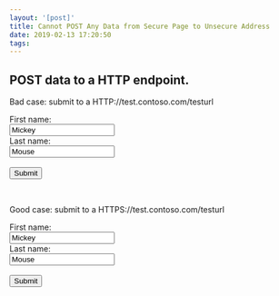 ```yaml
---
layout: '[post]'
title: Cannot POST Any Data from Secure Page to Unsecure Address
date: 2019-02-13 17:20:50
tags:
---
```


<!DOCTYPE html>
<html>
<body>

<h2>POST data to a HTTP endpoint.</h2>

<p>Bad case: submit to a HTTP://test.contoso.com/testurl</p>
<form action="http://test.contoso.com/testurl" method="POST">
  First name:<br>
  <input type="text" name="firstname" value="Mickey">
  <br>
  Last name:<br>
  <input type="text" name="lastname" value="Mouse">
  <br><br>
  <input type="submit" value="Submit">
</form> 
<br/>

<p>Good case: submit to a HTTPS://test.contoso.com/testurl</p>
<form action="https://test.contoso.com/testurl" method="POST">
  First name:<br>
  <input type="text" name="firstname" value="Mickey">
  <br>
  Last name:<br>
  <input type="text" name="lastname" value="Mouse">
  <br><br>
  <input type="submit" value="Submit">
</form>

</body>
</html>